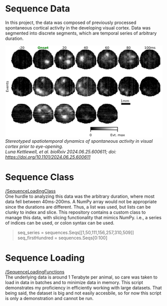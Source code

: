 # Sequence Data
In this project, the data was composed of previously processed spontaneous cortical activity in the developing visual cortex. Data was segmented into discrete segments, which are temporal series of arbitrary duration.

![Event examples](/imgs/events.png)
*Stereotyped spatiotemporal dynamics of spontaneous activity in visual cortex prior to eye-opening.  
Luna Kettlewell, et al. bioRxiv 2024.06.25.600611; doi: https://doi.org/10.1101/2024.06.25.600611* 

# Sequence Class
[/SequenceLoadingClass](https://github.com/LunaKet/SequenceDataClass/blob/master/SequenceLoadingClass.py)  
One hurdle to analyzing this data was the arbitrary duration, where most data fell between 40ms-200ms. A NumPy array would not be appropriate since the durations are different. Thus, a list was used, but lists can be clunky to index and slice. This repository contains a custom class to manage this data, with slicing functionality that mimics NumPy. i.e., a series of indices can be used, or colon syntax can be used.

> seq_series = sequences.Seqs[[1,50,111,156,257,310,509]]  
> seq_firstHundred = sequences.Seqs[0:100]

# Sequence Loading
[/SequenceLoadingFunctions](https://github.com/LunaKet/SequenceDataClass/blob/master/SequenceLoadingFunctions.py)  
The underlying data is around 1 Terabyte per animal, so care was taken to load in data in batches and to minimize data in memory. This script demonstrates my proficiency in efficiently working with large datasets. That being said, the dataset is big and not easily accesbile, so for now this script is only a demonstration and cannot be run.
